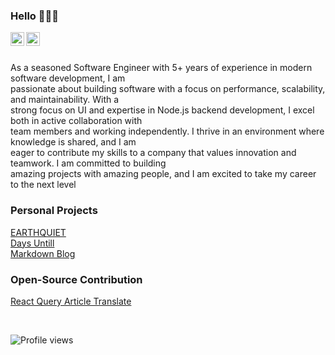 
<!-- **garbalau-github/garbalau-github** is a ✨ _special_ ✨ repository because its `README.md` (this file) appears on your GitHub profile. -->


### Hello 🧘🏻‍♂️

<a target="_blank" href="https://twitter.com/garbalau_n">
  <img align="left" alt="Twitter" width="22px" src="https://cdn.jsdelivr.net/npm/simple-icons@v3/icons/twitter.svg" />
</a>
<a target="_blank" href="https://www.linkedin.com/in/garbalau-in/">
  <img align="left" alt="Resume" width="22px" src="https://cdn.jsdelivr.net/npm/simple-icons@v3/icons/linkedin.svg" />
</a>

<br />
<br />

As a seasoned Software Engineer with 5+ years of experience in modern software development, I am <br>
passionate about building software with a focus on performance, scalability, and maintainability. With a <br>
strong focus on UI and expertise in Node.js backend development, I excel both in active collaboration with <br>
team members and working independently. I thrive in an environment where knowledge is shared, and I am <br>
eager to contribute my skills to a company that values innovation and teamwork. I am committed to building <br>
amazing projects with amazing people, and I am excited to take my career to the next level


### Personal Projects

[EARTHQUIET](https://www.earthquiet.com/) <br>
[Days Untill](https://garbalau-github.github.io/days-until.github.io/) <br>
[Markdown Blog](https://garbalau-blog.vercel.app/blog)

### Open-Source Contribution

[React Query Article Translate](https://github.com/TkDodo/blog/pull/183)

<br />

![Profile views](https://komarev.com/ghpvc/?username=garbalau-github&color=green)

